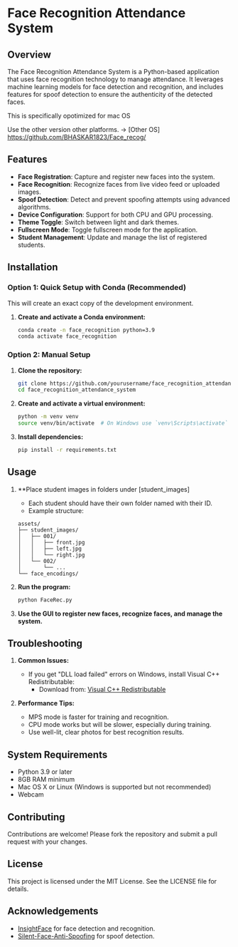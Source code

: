 # Face Recognition Attendance System

## Overview

The Face Recognition Attendance System is a Python-based application that uses face recognition technology to manage attendance. It leverages machine learning models for face detection and recognition, and includes features for spoof detection to ensure the authenticity of the detected faces.

This is specifically opotimized for mac OS

Use the other version other platforms.
-> [Other OS] https://github.com/BHASKAR1823/Face_recog/

## Features

- **Face Registration**: Capture and register new faces into the system.
- **Face Recognition**: Recognize faces from live video feed or uploaded images.
- **Spoof Detection**: Detect and prevent spoofing attempts using advanced algorithms.
- **Device Configuration**: Support for both CPU and GPU processing.
- **Theme Toggle**: Switch between light and dark themes.
- **Fullscreen Mode**: Toggle fullscreen mode for the application.
- **Student Management**: Update and manage the list of registered students.

## Installation

### Option 1: Quick Setup with Conda (Recommended)

This will create an exact copy of the development environment.

1. **Create and activate a Conda environment:**

    ```sh
    conda create -n face_recognition python=3.9
    conda activate face_recognition
    ```

### Option 2: Manual Setup

1. **Clone the repository:**

    ```sh
    git clone https://github.com/yourusername/face_recognition_attendance_system.git
    cd face_recognition_attendance_system
    ```

2. **Create and activate a virtual environment:**

    ```sh
    python -m venv venv
    source venv/bin/activate  # On Windows use `venv\Scripts\activate`
    ```

3. **Install dependencies:**

    ```sh
    pip install -r requirements.txt
    ```

## Usage

1. **Place student images in folders under [student_images]

    - Each student should have their own folder named with their ID.
    - Example structure:

    ```
    assets/
    ├── student_images/
    │   ├── 001/
    │   │   ├── front.jpg
    │   │   ├── left.jpg
    │   │   └── right.jpg
    │   └── 002/
    │       └── ...
    └── face_encodings/
    ```

2. **Run the program:**

    ```sh
    python FaceRec.py
    ```

3. **Use the GUI to register new faces, recognize faces, and manage the system.**

## Troubleshooting

1. **Common Issues:**

    - If you get "DLL load failed" errors on Windows, install Visual C++ Redistributable:
      - Download from: [Visual C++ Redistributable](https://aka.ms/vs/17/release/vc_redist.x64.exe)

2. **Performance Tips:**

    - MPS mode is faster for training and recognition.
    - CPU mode works but will be slower, especially during training.
    - Use well-lit, clear photos for best recognition results.

## System Requirements

- Python 3.9 or later
- 8GB RAM minimum
- Mac OS X or Linux (Windows is supported but not recommended)
- Webcam

## Contributing

Contributions are welcome! Please fork the repository and submit a pull request with your changes.

## License

This project is licensed under the MIT License. See the LICENSE file for details.

## Acknowledgements

- [InsightFace](https://github.com/deepinsight/insightface) for face detection and recognition.
- [Silent-Face-Anti-Spoofing](https://github.com/minivision-ai/Silent-Face-Anti-Spoofing) for spoof detection.
